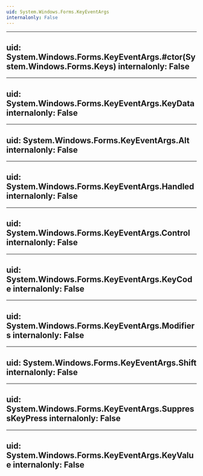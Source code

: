 ```yaml
---
uid: System.Windows.Forms.KeyEventArgs
internalonly: False
---
```


---
uid: System.Windows.Forms.KeyEventArgs.#ctor(System.Windows.Forms.Keys)
internalonly: False
---

---
uid: System.Windows.Forms.KeyEventArgs.KeyData
internalonly: False
---

---
uid: System.Windows.Forms.KeyEventArgs.Alt
internalonly: False
---

---
uid: System.Windows.Forms.KeyEventArgs.Handled
internalonly: False
---

---
uid: System.Windows.Forms.KeyEventArgs.Control
internalonly: False
---

---
uid: System.Windows.Forms.KeyEventArgs.KeyCode
internalonly: False
---

---
uid: System.Windows.Forms.KeyEventArgs.Modifiers
internalonly: False
---

---
uid: System.Windows.Forms.KeyEventArgs.Shift
internalonly: False
---

---
uid: System.Windows.Forms.KeyEventArgs.SuppressKeyPress
internalonly: False
---

---
uid: System.Windows.Forms.KeyEventArgs.KeyValue
internalonly: False
---
